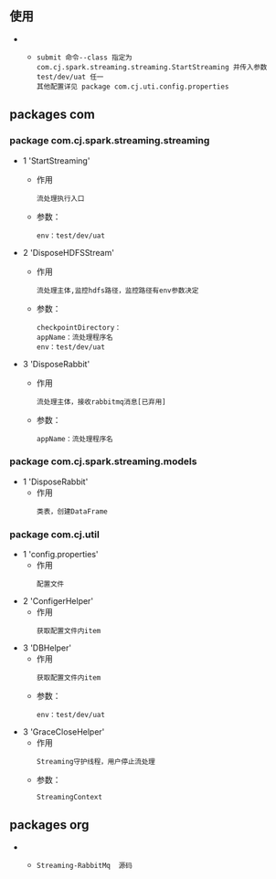 ## 使用
- * 
     ```
     submit 命令--class 指定为 com.cj.spark.streaming.streaming.StartStreaming 并传入参数 test/dev/uat 任一
     其他配置详见 package com.cj.uti.config.properties
     ```






## packages com

### package com.cj.spark.streaming.streaming
 
+ 1 'StartStreaming'
   -  作用
        ```
        流处理执行入口
        ```
   -  参数：
        ```
        env：test/dev/uat
        ```

+ 2 'DisposeHDFSStream'
   -  作用
        ```
        流处理主体,监控hdfs路径，监控路径有env参数决定
        ```
   -  参数：
        ```
        checkpointDirectory：
        appName：流处理程序名
        env：test/dev/uat
        ```

+ 3 'DisposeRabbit'
   -  作用
        ```
        流处理主体，接收rabbitmq消息[已弃用]
        ```
   -  参数：
        ```
        appName：流处理程序名
        ```
### package com.cj.spark.streaming.models
+ 1 'DisposeRabbit'
   -  作用
        ```
        类表，创建DataFrame

### package com.cj.util
+ 1 'config.properties'
   -  作用
        ```
        配置文件
        ```
+ 2 'ConfigerHelper'
   -  作用
        ```
        获取配置文件内item
        ```
+ 3 'DBHelper'
   -  作用
        ```
        获取配置文件内item
        ```
   -  参数：
        ```
        env：test/dev/uat
        ```
+ 3 'GraceCloseHelper'
   -  作用
        ```
        Streaming守护线程，用户停止流处理
        ```
   -  参数：
        ```
        StreamingContext
        ```    
## packages org
-  *
     ```
     Streaming-RabbitMq  源码
     ```       